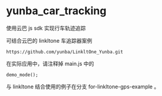 # yunba_car_tracking


使用云巴 js sdk 实现行车轨迹追踪

可结合云巴的 linkltone 车追踪器案例

```url
https://github.com/yunba/LinkltOne_Yunba.git
```

在实际应用中，请注释掉 main.js 中的

```
demo_mode();
```

与 linkltone 结合使用的例子在分支 for-linkltone-gps-example 。
